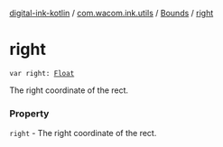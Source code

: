 [digital-ink-kotlin](../../index.md) / [com.wacom.ink.utils](../index.md) / [Bounds](index.md) / [right](./right.md)

# right

`var right: `[`Float`](https://kotlinlang.org/api/latest/jvm/stdlib/kotlin/-float/index.html)

The right coordinate of the rect.

### Property

`right` - The right coordinate of the rect.